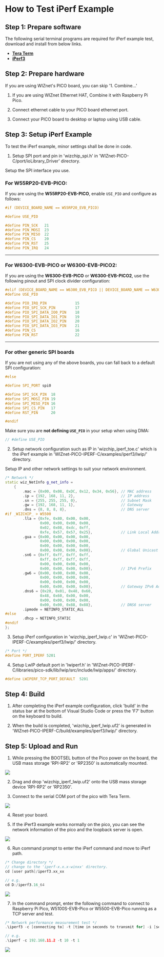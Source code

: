 # How to Test iPerf Example



## Step 1: Prepare software

The following serial terminal programs are required for iPerf example test, download and install from below links.

- [**Tera Term**][link-tera_term]
- [**iPerf3**][link-iPerf]



## Step 2: Prepare hardware

If you are using WIZnet's PICO board, you can skip '1. Combine...'

1. If you are using WIZnet Ethernet HAT, Combine it with Raspberry Pi Pico.

2. Connect ethernet cable to your PICO board ethernet port.

3. Connect your PICO board to desktop or laptop using USB cable. 


## Step 3: Setup iPerf Example

To test the iPerf example, minor settings shall be done in code.

1. Setup SPI port and pin in 'wizchip_spi.h' in 'WIZnet-PICO-C/port/ioLibrary_Driver' directory.

Setup the SPI interface you use.

### For **W55RP20-EVB-PICO**:
If you are using the **W55RP20-EVB-PICO**, enable `USE_PIO` and configure as follows:

```cpp
#if (DEVICE_BOARD_NAME == W55RP20_EVB_PICO)

#define USE_PIO

#define PIN_SCK   21
#define PIN_MOSI  23
#define PIN_MISO  22
#define PIN_CS    20
#define PIN_RST   25
#define PIN_IRQ   24

```

---

### For **W6300-EVB-PICO** or **W6300-EVB-PICO2**:
If you are using the **W6300-EVB-PICO** or **W6300-EVB-PICO2**, use the following pinout and SPI clock divider configuration:

```cpp
#elif (DEVICE_BOARD_NAME == W6300_EVB_PICO || DEVICE_BOARD_NAME == W6300_EVB_PICO2)
#define USE_PIO

#define PIO_IRQ_PIN             15
#define PIO_SPI_SCK_PIN         17
#define PIO_SPI_DATA_IO0_PIN    18
#define PIO_SPI_DATA_IO1_PIN    19
#define PIO_SPI_DATA_IO2_PIN    20
#define PIO_SPI_DATA_IO3_PIN    21
#define PIN_CS                  16
#define PIN_RST                 22


```

---

### For other generic SPI boards
If you are not using any of the above boards, you can fall back to a default SPI configuration:

```cpp
#else

#define SPI_PORT spi0

#define SPI_SCK_PIN  18
#define SPI_MOSI_PIN 19
#define SPI_MISO_PIN 16
#define SPI_CS_PIN   17
#define RST_PIN      20

#endif
```

Make sure you are **not defining `USE_PIO`** in your setup when using DMA:

```cpp
// #define USE_PIO
```

2. Setup network configuration such as IP in 'wizchip_iperf_toe.c' which is the iPerf example in 'WIZnet-PICO-IPERF-C/examples/iperf3/lwip/' directory.

Setup IP and other network settings to suit your network environment.

```cpp
/* Network */
static wiz_NetInfo g_net_info =
    {
        .mac = {0x00, 0x08, 0xDC, 0x12, 0x34, 0x56}, // MAC address
        .ip = {192, 168, 11, 2},                     // IP address
        .sn = {255, 255, 255, 0},                    // Subnet Mask
        .gw = {192, 168, 11, 1},                     // Gateway
        .dns = {8, 8, 8, 8},                         // DNS server
#if _WIZCHIP_ > W5500
        .lla = {0xfe, 0x80, 0x00, 0x00,
                0x00, 0x00, 0x00, 0x00,
                0x02, 0x08, 0xdc, 0xff,
                0xfe, 0x57, 0x57, 0x25},             // Link Local Address
        .gua = {0x00, 0x00, 0x00, 0x00,
                0x00, 0x00, 0x00, 0x00,
                0x00, 0x00, 0x00, 0x00,
                0x00, 0x00, 0x00, 0x00},             // Global Unicast Address
        .sn6 = {0xff, 0xff, 0xff, 0xff,
                0xff, 0xff, 0xff, 0xff,
                0x00, 0x00, 0x00, 0x00,
                0x00, 0x00, 0x00, 0x00},             // IPv6 Prefix
        .gw6 = {0x00, 0x00, 0x00, 0x00,
                0x00, 0x00, 0x00, 0x00,
                0x00, 0x00, 0x00, 0x00,
                0x00, 0x00, 0x00, 0x00},             // Gateway IPv6 Address
        .dns6 = {0x20, 0x01, 0x48, 0x60,
                0x48, 0x60, 0x00, 0x00,
                0x00, 0x00, 0x00, 0x00,
                0x00, 0x00, 0x88, 0x88},             // DNS6 server
        .ipmode = NETINFO_STATIC_ALL
#else
        .dhcp = NETINFO_STATIC        
#endif
};
```

3. Setup iPerf configuration in 'wizchip_iperf_lwip.c' in 'WIZnet-PICO-IPERF-C/examples/iperf3/lwip/' directory.

```cpp
/* Port */
#define PORT_IPERF 5201
```

4. Setup LwIP default port in 'lwiperf.h' in 'WIZnet-PICO-IPERF-C/libraries/pico-sdk/lib/lwip/src/include/lwip/apps/' directory.

```cpp
#define LWIPERF_TCP_PORT_DEFAULT  5201
```


## Step 4: Build

1. After completing the iPerf example configuration, click 'build' in the status bar at the bottom of Visual Studio Code or press the 'F7' button on the keyboard to build.

2. When the build is completed, 'wizchip_iperf_lwip.uf2' is generated in 'WIZnet-PICO-IPERF-C/build/examples/iperf3/lwip/' directory.



## Step 5: Upload and Run

1. While pressing the BOOTSEL button of the Pico power on the board, the USB mass storage 'RPI-RP2' or 'RP2350' is automatically mounted.

![][link-raspberry_pi_pico_usb_mass_storage]

2. Drag and drop 'wizchip_iperf_lwip.uf2' onto the USB mass storage device 'RPI-RP2' or 'RP2350'.

3. Connect to the serial COM port of the pico with Tera Term.

![][link-connect_to_serial_com_port]

4. Reset your board.

5. If the iPerf3 example works normally on the pico,  you can see the network information of the pico and the loopback server is open.

![][link-network_information]

6. Run command prompt to enter the iPerf command and move to iPerf path.

```cpp
/* Change directory */
// change to the 'iperf-x.x.x-winxx' directory.
cd [user path]/iperf3.xx_xx

// e.g.
cd D:/iperf3.16_64
```
![][link-move_to_iperf3_path]

7. In the command prompt, enter the following command to connect to Raspberry Pi Pico, W5100S-EVB-Pico or W5500-EVB-Pico running as a TCP server and test.

```cpp
/* Network performance measurement test */
.\iperf3 -c [connecting to] -t [time in seconds to transmit for] -i [seconds between periodic bandwidth reports]

// e.g.
.\iperf -c 192.168.11.2 -t 10 -t 1
```
![][link-iperf3_lwip_result]



<!--
Link
-->

[link-tera_term]: https://osdn.net/projects/ttssh2/releases/
[link-iPerf]: https://iperf.fr/iperf-download.php
[link-raspberry_pi_pico_usb_mass_storage]: https://github.com/WIZnet-ioNIC/WIZnet-PICO-C/blob/main/static/images/loopback/raspberry_pi_pico_usb_mass_storage.png
[link-connect_to_serial_com_port]: https://github.com/WIZnet-ioNIC/WIZnet-PICO-C/blob/main/static/images/loopback/connect_to_serial_com_port.png
[link-network_information]: https://github.com/WIZnet-ioNIC/WIZnet-PICO-IPERF-C/blob/main/static/images/iperf/network_information.png
[link-move_to_iperf3_path]: https://github.com/WIZnet-ioNIC/WIZnet-PICO-IPERF-C/blob/main/static/images/iperf/move_to_iperf3_path.png
[link-iperf3_lwip_result]: https://github.com/WIZnet-ioNIC/WIZnet-PICO-IPERF-C/blob/main/static/images/iperf/iperf3_lwip_result.png